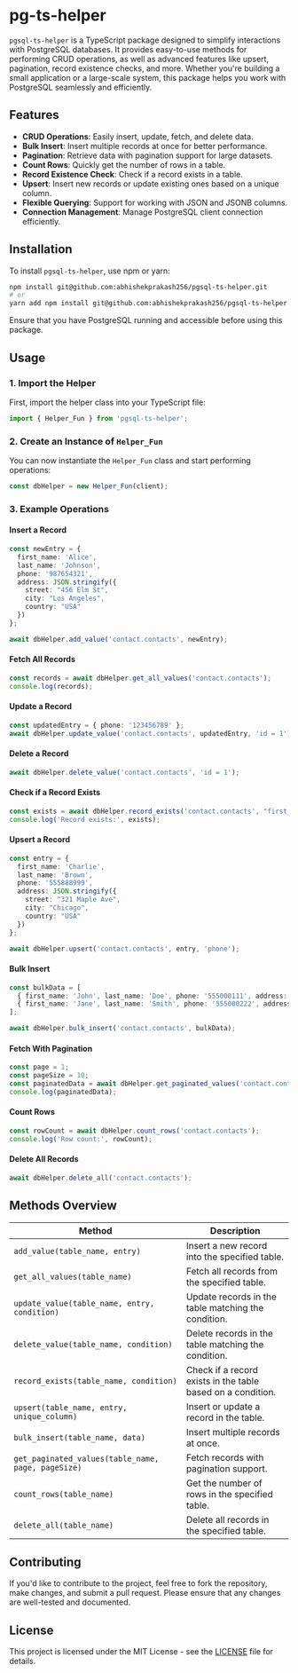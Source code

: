 # **pg-ts-helper**

`pgsql-ts-helper` is a TypeScript package designed to simplify interactions with PostgreSQL databases. It provides easy-to-use methods for performing CRUD operations, as well as advanced features like upsert, pagination, record existence checks, and more. Whether you're building a small application or a large-scale system, this package helps you work with PostgreSQL seamlessly and efficiently.

## **Features**

- **CRUD Operations**: Easily insert, update, fetch, and delete data.
- **Bulk Insert**: Insert multiple records at once for better performance.
- **Pagination**: Retrieve data with pagination support for large datasets.
- **Count Rows**: Quickly get the number of rows in a table.
- **Record Existence Check**: Check if a record exists in a table.
- **Upsert**: Insert new records or update existing ones based on a unique column.
- **Flexible Querying**: Support for working with JSON and JSONB columns.
- **Connection Management**: Manage PostgreSQL client connection efficiently.

## **Installation**

To install `pgsql-ts-helper`, use npm or yarn:

```bash
npm install git@github.com:abhishekprakash256/pgsql-ts-helper.git
# or
yarn add npm install git@github.com:abhishekprakash256/pgsql-ts-helper.git
```

Ensure that you have PostgreSQL running and accessible before using this package.

## **Usage**

### **1. Import the Helper**

First, import the helper class into your TypeScript file:

```typescript
import { Helper_Fun } from 'pgsql-ts-helper';
```

### **2. Create an Instance of `Helper_Fun`**

You can now instantiate the `Helper_Fun` class and start performing operations:

```typescript
const dbHelper = new Helper_Fun(client);
```

### **3. Example Operations**

#### **Insert a Record**

```typescript
const newEntry = {
  first_name: 'Alice',
  last_name: 'Johnson',
  phone: '987654321',
  address: JSON.stringify({
    street: "456 Elm St",
    city: "Los Angeles",
    country: "USA"
  })
};

await dbHelper.add_value('contact.contacts', newEntry);
```

#### **Fetch All Records**

```typescript
const records = await dbHelper.get_all_values('contact.contacts');
console.log(records);
```

#### **Update a Record**

```typescript
const updatedEntry = { phone: '123456789' };
await dbHelper.update_value('contact.contacts', updatedEntry, 'id = 1');
```

#### **Delete a Record**

```typescript
await dbHelper.delete_value('contact.contacts', 'id = 1');
```

#### **Check if a Record Exists**

```typescript
const exists = await dbHelper.record_exists('contact.contacts', "first_name = 'Alice'");
console.log('Record exists:', exists);
```

#### **Upsert a Record**

```typescript
const entry = {
  first_name: 'Charlie',
  last_name: 'Brown',
  phone: '555888999',
  address: JSON.stringify({
    street: "321 Maple Ave",
    city: "Chicago",
    country: "USA"
  })
};

await dbHelper.upsert('contact.contacts', entry, 'phone');
```

#### **Bulk Insert**

```typescript
const bulkData = [
  { first_name: 'John', last_name: 'Doe', phone: '555000111', address: JSON.stringify({ street: '123 Main St', city: 'New York', country: 'USA' }) },
  { first_name: 'Jane', last_name: 'Smith', phone: '555000222', address: JSON.stringify({ street: '456 Oak St', city: 'Los Angeles', country: 'USA' }) }
];

await dbHelper.bulk_insert('contact.contacts', bulkData);
```

#### **Fetch With Pagination**

```typescript
const page = 1;
const pageSize = 10;
const paginatedData = await dbHelper.get_paginated_values('contact.contacts', page, pageSize);
console.log(paginatedData);
```

#### **Count Rows**

```typescript
const rowCount = await dbHelper.count_rows('contact.contacts');
console.log('Row count:', rowCount);
```

#### **Delete All Records**

```typescript
await dbHelper.delete_all('contact.contacts');
```

## **Methods Overview**

| Method                          | Description                                                      |
|----------------------------------|------------------------------------------------------------------|
| `add_value(table_name, entry)`   | Insert a new record into the specified table.                   |
| `get_all_values(table_name)`     | Fetch all records from the specified table.                     |
| `update_value(table_name, entry, condition)` | Update records in the table matching the condition.         |
| `delete_value(table_name, condition)` | Delete records in the table matching the condition.           |
| `record_exists(table_name, condition)` | Check if a record exists in the table based on a condition.  |
| `upsert(table_name, entry, unique_column)` | Insert or update a record in the table.                      |
| `bulk_insert(table_name, data)`  | Insert multiple records at once.                                |
| `get_paginated_values(table_name, page, pageSize)` | Fetch records with pagination support.           |
| `count_rows(table_name)`         | Get the number of rows in the specified table.                  |
| `delete_all(table_name)`         | Delete all records in the specified table.                      |

## **Contributing**

If you'd like to contribute to the project, feel free to fork the repository, make changes, and submit a pull request. Please ensure that any changes are well-tested and documented.

## **License**

This project is licensed under the MIT License - see the [LICENSE](LICENSE) file for details.
